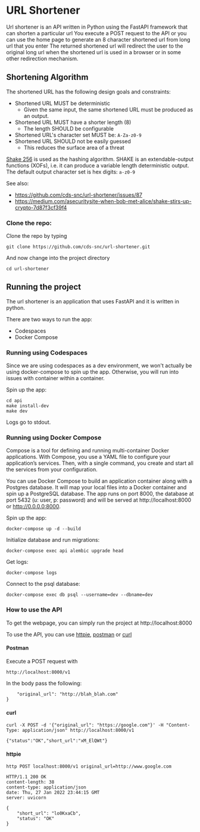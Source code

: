 # URL Shortener 

Url shortener is an API written in Python using the FastAPI framework that can shorten a particular url
You execute a POST request to the API or you can use the home page to generate an 8 character shortened url from long url that you enter
The returned shortened url will redirect the user to the original long url when the shortened url is used in a browser or in some other redirection mechanism.

## Shortening Algorithm

The shortened URL has the following design goals and constraints:
- Shortened URL MUST be deterministic
   - Given the same input, the same shortened URL must be produced as an output.
- Shortened URL MUST have a shorter length (8)
   - The length SHOULD be configurable
- Shortened URL's character set MUST be: `A-Za-z0-9`
- Shortened URL SHOULD not be easily guessed
   - This reduces the surface area of a threat

[Shake 256](https://en.wikipedia.org/wiki/SHA-3#Instances:~:text=d%2C128) is used as the hashing algorithm.
SHAKE is an extendable-output functions (XOFs), i.e. it can produce a variable length deterministic output.
The default output character set is hex digits: `a-z0-9`

See also:
- https://github.com/cds-snc/url-shortener/issues/87
- https://medium.com/asecuritysite-when-bob-met-alice/shake-stirs-up-crypto-7d87f3cf39f4

### Clone the repo:
Clone the repo by typing
```
git clone https://github.com/cds-snc/url-shortener.git
```
And now change into the project directory
```
cd url-shortener
```
## Running the project

The url shortener is an application that uses FastAPI and it is written in python.

There are two ways to run the app:
- Codespaces
- Docker Compose

### Running using Codespaces
Since we are using codespaces as a dev environment, we won't actually be using docker-compose to spin up the app.
Otherwise, you will run into issues with container within a container.

Spin up the app: 
```
cd api
make install-dev
make dev
```
Logs go to stdout.

### Running using Docker Compose
Compose is a tool for defining and running multi-container Docker applications. With Compose, you use a YAML file to configure your application’s services. Then, with a single command, you create and start all the services from your configuration.

You can use Docker Compose to build an application container along with a Postgres database. It will map your local files into a Docker container and spin up a PostgreSQL database.
The app runs on port 8000, the database at port 5432 (u: user, p: password) and will be served at http://localhost:8000 or http://0.0.0.0:8000.

Spin up the app: 
```
docker-compose up -d --build
```
Initialize database and run migrations: 
```
docker-compose exec api alembic upgrade head
```
Get logs: 
```
docker-compose logs
```
Connect to the psql database: 
```
docker-compose exec db psql --username=dev --dbname=dev
```

### How to use the API

To get the webpage, you can simply run the project at http://localhost:8000 

To use the API, you can use [httpie](https://httpie.io/), [postman](https://www.postman.com/) or [curl](https://curl.se/)

#### Postman
Execute a POST request with 

```
http://localhost:8000/v1 
```
In the body pass the following:
```{
    "original_url": "http://blah_blah.com"
}
```

#### curl
```
curl -X POST -d '{"original_url": "https://google.com"}' -H "Content-Type: application/json" http://localhost:8000/v1

{"status":"OK","short_url":"xM_ElQWt"}
```

#### httpie
```
http POST localhost:8000/v1 original_url=http://www.google.com

HTTP/1.1 200 OK
content-length: 38
content-type: application/json
date: Thu, 27 Jan 2022 23:44:15 GMT
server: uvicorn

{
    "short_url": "lo0KxaCb",
    "status": "OK"
}
```
